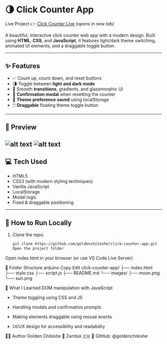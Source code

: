 # 🌗 Click Counter App

Live Project 👉 [Click Counter Live](https://goldenchileshe.github.io/click-counter-app/) _(opens in new tab)_

A beautiful, interactive click counter web app with a modern design. Built using **HTML**, **CSS**, and **JavaScript**, it features light/dark theme switching, animated UI elements, and a draggable toggle button.

---

## ✨ Features

- ✅ Count up, count down, and reset buttons
- 🌗 Toggle between **light and dark mode**
- 🎨 Smooth **transitions**, gradients, and glassmorphic UI
- 💬 **Confirmation modal** when resetting the counter
- 🔄 **Theme preference saved** using localStorage
- 🖱️ **Draggable** floating theme toggle button

---

## 📸 Preview

## ![alt text](<Screenshot 1 - Light mood.png>) ![alt text](<Screenshot 1 - Dark mood.png>)

## 💻 Tech Used

- HTML5
- CSS3 (with modern styling techniques)
- Vanilla JavaScript
- LocalStorage
- Modal logic
- Fixed & draggable positioning

---

## 🚀 How to Run Locally

1. Clone the repo:
   ```bash
   git clone https://github.com/goldenchileshe/click-counter-app.git
   Open the project folder
   ```

Open index.html in your browser (or use VS Code Live Server)

📁 Folder Structure
arduino
Copy
Edit
click-counter-app/
├── index.html
├── style.css
├── script.js
├── README.md
└── images/
├── moon.png
└── sun.png

🧠 What I Learned
DOM manipulation with JavaScript

- Theme toggling using CSS and JS

- Handling modals and confirmation prompts

- Making elements draggable using mouse events

- UI/UX design for accessibility and readability

👨‍💻 Author
Golden Chileshe
📍 Zambia 🇿🇲
🔗 GitHub: @goldenchileshe
